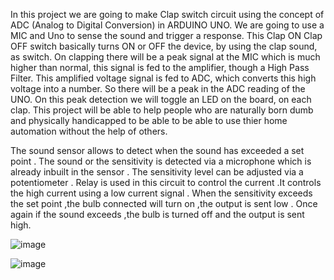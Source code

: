 In this project we are going to make Clap switch circuit using the concept of ADC (Analog to Digital Conversion) in ARDUINO UNO. We are going to use a MIC and Uno to sense the sound and trigger a response. This Clap ON Clap OFF switch basically turns ON or OFF the device, by using the clap sound, as switch.
On clapping there will be a peak signal at the MIC which is much higher than normal, this signal is fed to the amplifier, though a High Pass Filter. This amplified voltage signal is fed to ADC, which converts this high voltage into a number. So there will be a peak in the ADC reading of the UNO. On this peak detection we will toggle an LED on the board, on each clap.
This project will be able to help people who are naturally born dumb and physically handicapped to be able to be able to use thier home automation without the help of others.


The sound sensor allows to detect when the sound has exceeded a set point . The sound or the
sensitivity is detected via a microphone which is already inbuilt in the sensor . The sensitivity level
can be adjusted via a potentiometer .
Relay is used in this circuit to control the current .It controls the high current using a low current
signal .
When the sensitivity exceeds the set point ,the bulb connected will turn on ,the output is sent low .
Once again if the sound exceeds ,the bulb is turned off and the output is sent high.


![image](https://github.com/Nksnaveenks/Clap-Switch-with-Arduino-using-KY-038-Sensor/assets/155534229/ceb5d369-4c36-4b09-82fe-15a358a4f984)


![image](https://github.com/Nksnaveenks/Clap-Switch-with-Arduino-using-KY-038-Sensor/assets/155534229/cd0d7a4a-f073-4b06-bb7d-26942866ab74)




